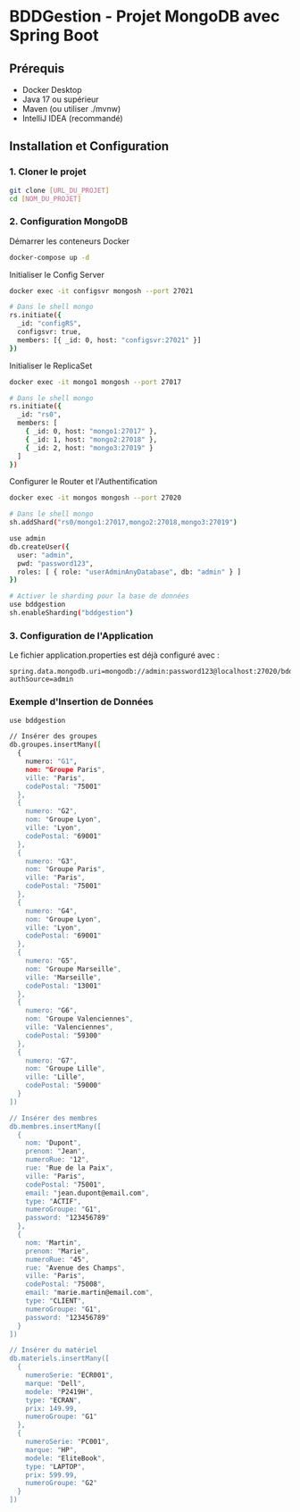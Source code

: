 # BDDGestion - Projet MongoDB avec Spring Boot

## Prérequis

- Docker Desktop
- Java 17 ou supérieur
- Maven (ou utiliser ./mvnw)
- IntelliJ IDEA (recommandé)

## Installation et Configuration

### 1. Cloner le projet

```bash
git clone [URL_DU_PROJET]
cd [NOM_DU_PROJET]
```

### 2. Configuration MongoDB

Démarrer les conteneurs Docker

```bash
docker-compose up -d
```

Initialiser le Config Server

```bash
docker exec -it configsvr mongosh --port 27021

# Dans le shell mongo
rs.initiate({
  _id: "configRS",
  configsvr: true,
  members: [{ _id: 0, host: "configsvr:27021" }]
})
```

Initialiser le ReplicaSet

```bash
docker exec -it mongo1 mongosh --port 27017

# Dans le shell mongo
rs.initiate({
  _id: "rs0",
  members: [
    { _id: 0, host: "mongo1:27017" },
    { _id: 1, host: "mongo2:27018" },
    { _id: 2, host: "mongo3:27019" }
  ]
})
```

Configurer le Router et l'Authentification

```bash
docker exec -it mongos mongosh --port 27020

# Dans le shell mongo
sh.addShard("rs0/mongo1:27017,mongo2:27018,mongo3:27019")

use admin
db.createUser({
  user: "admin",
  pwd: "password123",
  roles: [ { role: "userAdminAnyDatabase", db: "admin" } ]
})

# Activer le sharding pour la base de données
use bddgestion
sh.enableSharding("bddgestion")
```

### 3. Configuration de l'Application

Le fichier application.properties est déjà configuré avec :

```properties
spring.data.mongodb.uri=mongodb://admin:password123@localhost:27020/bddgestion?authSource=admin
```

### Exemple d'Insertion de Données

```bash
use bddgestion

// Insérer des groupes
db.groupes.insertMany([
  {
    numero: "G1",
    nom: "Groupe Paris",
    ville: "Paris",
    codePostal: "75001"
  },
  {
    numero: "G2",
    nom: "Groupe Lyon",
    ville: "Lyon",
    codePostal: "69001"
  },
  {
    numero: "G3",
    nom: "Groupe Paris",
    ville: "Paris",
    codePostal: "75001"
  },
  {
    numero: "G4",
    nom: "Groupe Lyon",
    ville: "Lyon",
    codePostal: "69001"
  },
  {
    numero: "G5",
    nom: "Groupe Marseille",
    ville: "Marseille",
    codePostal: "13001"
  },
  {
    numero: "G6",
    nom: "Groupe Valenciennes",
    ville: "Valenciennes",
    codePostal: "59300"
  },
  {
    numero: "G7",
    nom: "Groupe Lille",
    ville: "Lille",
    codePostal: "59000"
  }
])

// Insérer des membres
db.membres.insertMany([
  {
    nom: "Dupont",
    prenom: "Jean",
    numeroRue: "12",
    rue: "Rue de la Paix",
    ville: "Paris",
    codePostal: "75001",
    email: "jean.dupont@email.com",
    type: "ACTIF",
    numeroGroupe: "G1",
    password: "123456789"
  },
  {
    nom: "Martin",
    prenom: "Marie",
    numeroRue: "45",
    rue: "Avenue des Champs",
    ville: "Paris",
    codePostal: "75008",
    email: "marie.martin@email.com",
    type: "CLIENT",
    numeroGroupe: "G1",
    password: "123456789"
  }
])

// Insérer du matériel
db.materiels.insertMany([
  {
    numeroSerie: "ECR001",
    marque: "Dell",
    modele: "P2419H",
    type: "ECRAN",
    prix: 149.99,
    numeroGroupe: "G1"
  },
  {
    numeroSerie: "PC001",
    marque: "HP",
    modele: "EliteBook",
    type: "LAPTOP",
    prix: 599.99,
    numeroGroupe: "G2"
  }
])
```
